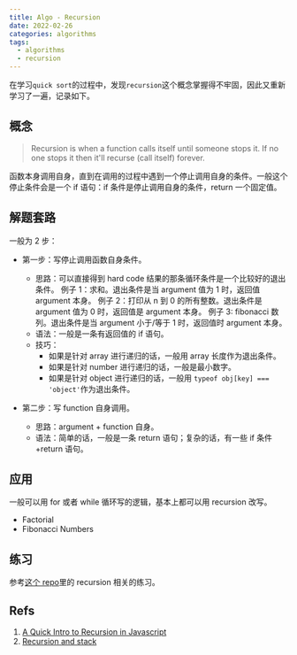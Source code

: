 ```yaml
---
title: Algo - Recursion
date: 2022-02-26
categories: algorithms
tags:
  - algorithms
  - recursion
---
```


在学习`quick sort`的过程中，发现`recursion`这个概念掌握得不牢固，因此又重新学习了一遍，记录如下。<!-- more -->

## 概念

> Recursion is when a function calls itself until someone stops it. If no one stops it then it'll recurse (call itself) forever.

函数本身调用自身，直到在调用的过程中遇到一个停止调用自身的条件。一般这个停止条件会是一个 if 语句：if 条件是停止调用自身的条件，return 一个固定值。

## 解题套路

一般为 2 步：

- 第一步：写停止调用函数自身条件。

  - 思路：可以直接得到 hard code 结果的那条循环条件是一个比较好的退出条件。
    例子 1：求和。退出条件是当 argument 值为 1 时，返回值 argument 本身。
    例子 2：打印从 n 到 0 的所有整数。退出条件是 argument 值为 0 时，返回值是 argument 本身。
    例子 3: fibonacci 数列。退出条件是当 argument 小于/等于 1 时，返回值时 argument 本身。
  - 语法：一般是一条有返回值的 if 语句。
  - 技巧：
    - 如果是针对 array 进行递归的话，一般用 array 长度作为退出条件。
    - 如果是针对 number 进行递归的话，一般是最小数字。
    - 如果是针对 object 进行递归的话，一般用 `typeof obj[key] === 'object'`作为退出条件。

- 第二步：写 function 自身调用。
  - 思路：argument + function 自身。
  - 语法：简单的话，一般是一条 return 语句；复杂的话，有一些 if 条件+return 语句。

## 应用

一般可以用 for 或者 while 循环写的逻辑，基本上都可以用 recursion 改写。

- Factorial
- Fibonacci Numbers

## 练习

参考[这个 repo](https://github.com/wendyli-repos/Algorithm)里的 recursion 相关的练习。

## Refs

1. [A Quick Intro to Recursion in Javascript](https://www.freecodecamp.org/news/quick-intro-to-recursion/)
2. [Recursion and stack](https://javascript.info/recursion)

